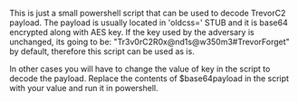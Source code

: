 This is just a small powershell script that can be used to decode TrevorC2 payload. The payload is usually located in 'oldcss=<payload>' STUB and it is base64 encrypted along with AES key. If the key used by the adversary is unchanged, its going to be: "Tr3v0rC2R0x@nd1s@w350m3#TrevorForget" by default, therefore this script can be used as is.


In other cases you will have to change the value of key in the script to decode the payload. Replace the contents of $base64payload in the script with your value and run it in powershell.
